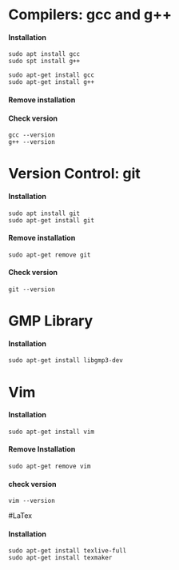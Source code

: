 <h1> Compilers: gcc and g++ </h1> 

#### Installation

```
sudo apt install gcc
sudo spt install g++

sudo apt-get install gcc
sudo apt-get install g++
```
#### Remove installation


#### Check version

```
gcc --version
g++ --version
```

# Version Control: git 

#### Installation

```
sudo apt install git
sudo apt-get install git
```

#### Remove installation

```
sudo apt-get remove git
```

#### Check version

```
git --version 
```

# GMP Library

#### Installation

```
sudo apt-get install libgmp3-dev
```

<!-- # Vim 

#### Installation

```

```

#### Remove Installation

```

```

#### check version

```

``` -->

# Vim 

#### Installation

```
sudo apt-get install vim
```

#### Remove Installation

```
sudo apt-get remove vim
```

#### check version

```
vim --version
```

#LaTex

#### Installation
```
sudo apt-get install texlive-full 
sudo apt-get install texmaker
```

